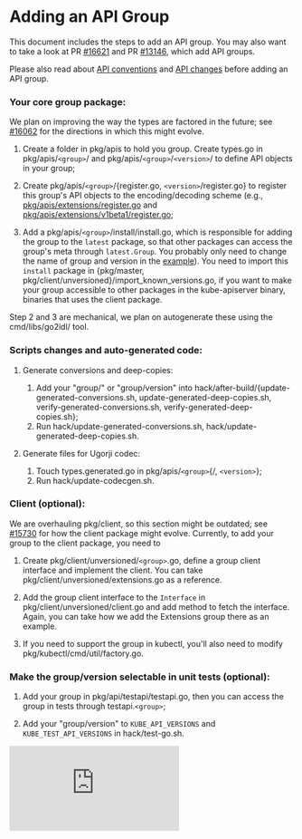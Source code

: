 <!-- BEGIN MUNGE: UNVERSIONED_WARNING -->


<!-- END MUNGE: UNVERSIONED_WARNING -->

Adding an API Group
===============

This document includes the steps to add an API group. You may also want to take a look at PR [#16621](https://github.com/kubernetes/kubernetes/pull/16621) and PR [#13146](https://github.com/kubernetes/kubernetes/pull/13146), which add API groups.

Please also read about [API conventions](api-conventions.md) and [API changes](api_changes.md) before adding an API group.

### Your core group package:

We plan on improving the way the types are factored in the future; see [#16062](https://github.com/kubernetes/kubernetes/pull/16062) for the directions in which this might evolve.

1. Create a folder in pkg/apis to hold you group. Create types.go in pkg/apis/`<group>`/ and pkg/apis/`<group>`/`<version>`/ to define API objects in your group;

2. Create pkg/apis/`<group>`/{register.go, `<version>`/register.go} to register this group's API objects to the encoding/decoding scheme (e.g., [pkg/apis/extensions/register.go](../../pkg/apis/extensions/register.go) and [pkg/apis/extensions/v1beta1/register.go](../../pkg/apis/extensions/v1beta1/register.go);

3. Add a pkg/apis/`<group>`/install/install.go, which is responsible for adding the group to the `latest` package, so that other packages can access the group's meta through `latest.Group`. You probably only need to change the name of group and version in the [example](../../pkg/apis/extensions/install/install.go)). You need to import this `install` package in {pkg/master, pkg/client/unversioned}/import_known_versions.go, if you want to make your group accessible to other packages in the kube-apiserver binary, binaries that uses the client package.

Step 2 and 3 are mechanical, we plan on autogenerate these using the cmd/libs/go2idl/ tool.

### Scripts changes and auto-generated code:

1. Generate conversions and deep-copies:

    1. Add your "group/" or "group/version" into hack/after-build/{update-generated-conversions.sh, update-generated-deep-copies.sh, verify-generated-conversions.sh, verify-generated-deep-copies.sh};
    2. Run hack/update-generated-conversions.sh, hack/update-generated-deep-copies.sh.

2. Generate files for Ugorji codec:

    1. Touch types.generated.go in pkg/apis/`<group>`{/, `<version>`};
    2. Run hack/update-codecgen.sh.

### Client (optional):

We are overhauling pkg/client, so this section might be outdated; see [#15730](https://github.com/kubernetes/kubernetes/pull/15730) for how the client package might evolve. Currently, to add your group to the client package, you need to

1. Create pkg/client/unversioned/`<group>`.go, define a group client interface and implement the client. You can take pkg/client/unversioned/extensions.go as a reference.

2. Add the group client interface to the `Interface` in pkg/client/unversioned/client.go and add method to fetch the interface. Again, you can take how we add the Extensions group there as an example.

3. If you need to support the group in kubectl, you'll also need to modify pkg/kubectl/cmd/util/factory.go.

### Make the group/version selectable in unit tests (optional):

1. Add your group in pkg/api/testapi/testapi.go, then you can access the group in tests through testapi.`<group>`;

2. Add your "group/version" to `KUBE_API_VERSIONS` and `KUBE_TEST_API_VERSIONS` in hack/test-go.sh.






<!-- BEGIN MUNGE: IS_VERSIONED -->
<!-- TAG IS_VERSIONED -->
<!-- END MUNGE: IS_VERSIONED -->


<!-- BEGIN MUNGE: GENERATED_ANALYTICS -->
[![Analytics](https://kubernetes-site.appspot.com/UA-36037335-10/GitHub/docs/devel/adding-an-APIGroup.md?pixel)]()
<!-- END MUNGE: GENERATED_ANALYTICS -->
